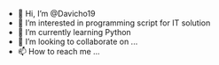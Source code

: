 - 👋 Hi, I’m @Davicho19
- 👀 I’m interested in programming script for IT solution
- 🌱 I’m currently learning Python
- 💞️ I’m looking to collaborate on ...
- 📫 How to reach me ...

<!---
Davicho19/Davicho19 is a ✨ special ✨ repository because its `README.md` (this file) appears on your GitHub profile.
You can click the Preview link to take a look at your changes.
--->
